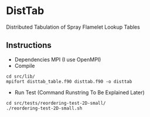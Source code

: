 # DistTab
Distributed Tabulation of Spray Flamelet Lookup Tables

## Instructions
* Dependencies
MPI (I use OpenMPI)
* Compile
```shell
cd src/lib/
mpifort disttab_table.f90 disttab.f90 -o disttab
```

* Run Test (Command Runstring To Be Explained Later)
```shell
cd src/tests/reordering-test-2D-small/
./reordering-test-2D-small.sh
```
